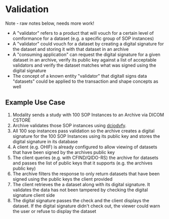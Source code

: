 # Validation

Note - raw notes below, needs more work!

- A "validator" refers to a product that will vouch for a certain level of comformance for a dataset (e.g. a specific group of SOP instances)
- A "validator" could vouch for a dataset by creating a digital signature for the dataset and storing it with that dataset in an archive
- A "consuming application" can request the digital signature for a given dataset in an archive, verify its public key against a list of acceptable validators and verify the dataset matches what was signed using the digital signature
- The concept of a known entity "validator" that digitall signs data "datasets" could be applied to the transaction and shape concepts as well

## Example Use Case

1. Modality sends a study with 100 SOP Instances to an Archive via DICOM CSTORE
2. Archive validates those SOP instances using [dciodvfy](https://www.dclunie.com/dicom3tools/dciodvfy.html).
3. All 100 sop instances pass validation so the archive creates a digital signature for the 100 SOP Instances using its public key and stores the digital signature in its database
4. A client (e.g. OHIF) is already configured to allow viewing of datasets that have been signed by the archives public key
5. The client queries (e.g. with CFIND/QIDO-RS) the archive for datasets and passes the list of public keys that it supports (e.g. the archives public key)
6. The archive filters the response to only return datasets that have been signed using the public keys the client provided
7. The client retrieves the a dataset along with its digital signature. It validates the data has not been tampered by checking the digital signature client side
8. The digital signature passes the check and the client displays the dataset. If the digital signature didn't check out, the viewer could warn the user or refuse to display the dataset
